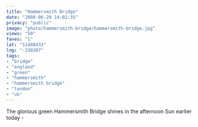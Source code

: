```yaml
---
title: "Hammersmith Bridge"
date: "2008-06-29 14:02:35"
privacy: "public"
image: "photo/hammersmith-bridge/hammersmith-bridge.jpg"
views: "50"
faves: "1"
lat: "51488433"
lng: "-230307"
tags:
- "bridge"
- "england"
- "green"
- "hammersmith"
- "hammersmith bridge"
- "london"
- "uk"
---
```

The glorious green Hammersmith Bridge shines in the  afternoon Sun earlier today - <a href="/photos/2008/06/29/hammersmith-bridge"></a>
